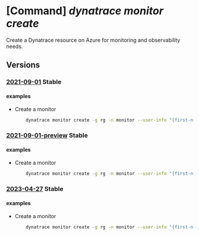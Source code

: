 # [Command] _dynatrace monitor create_

Create a Dynatrace resource on Azure for monitoring and observability needs.

## Versions

### [2021-09-01](/Resources/mgmt-plane/L3N1YnNjcmlwdGlvbnMve30vcmVzb3VyY2Vncm91cHMve30vcHJvdmlkZXJzL2R5bmF0cmFjZS5vYnNlcnZhYmlsaXR5L21vbml0b3JzL3t9/2021-09-01.xml) **Stable**

<!-- mgmt-plane /subscriptions/{}/resourcegroups/{}/providers/dynatrace.observability/monitors/{} 2021-09-01 -->

#### examples

- Create a monitor
    ```bash
        dynatrace monitor create -g rg -n monitor --user-info "{first-name:Alice,last-name:Bobab,email-address:Alice@microsoft.com,phone-number:1234567890,country:US}" --plan-data "{usage-type:committed,billing-cycle:Monthly,plan-details:azureportalintegration_privatepreview@TIDhjdtn7tfnxcy,effective-date:2022-08-20}" --environment "{single-sign-on:{aad-domains:['abc']}}"
    ```

### [2021-09-01-preview](/Resources/mgmt-plane/L3N1YnNjcmlwdGlvbnMve30vcmVzb3VyY2Vncm91cHMve30vcHJvdmlkZXJzL2R5bmF0cmFjZS5vYnNlcnZhYmlsaXR5L21vbml0b3JzL3t9/2021-09-01-preview.xml) **Stable**

<!-- mgmt-plane /subscriptions/{}/resourcegroups/{}/providers/dynatrace.observability/monitors/{} 2021-09-01-preview -->

#### examples

- Create a monitor
    ```bash
        dynatrace monitor create -g rg -n monitor --user-info "{first-name:Alice,last-name:Bobab,email-address:Alice@microsoft.com,phone-number:1234567890,country:US}" --plan-data "{usage-type:committed,billing-cycle:Monthly,plan-details:azureportalintegration_privatepreview@TIDhjdtn7tfnxcy,effective-date:2022-08-20}" --environment "{single-sign-on:{aad-domains:['abc']}}"
    ```

### [2023-04-27](/Resources/mgmt-plane/L3N1YnNjcmlwdGlvbnMve30vcmVzb3VyY2Vncm91cHMve30vcHJvdmlkZXJzL2R5bmF0cmFjZS5vYnNlcnZhYmlsaXR5L21vbml0b3JzL3t9/2023-04-27.xml) **Stable**

<!-- mgmt-plane /subscriptions/{}/resourcegroups/{}/providers/dynatrace.observability/monitors/{} 2023-04-27 -->

#### examples

- Create a monitor
    ```bash
        dynatrace monitor create -g rg -n monitor --user-info "{first-name:Alice,last-name:Bobab,email-address:Alice@microsoft.com,phone-number:1234567890,country:US}" --plan-data "{usage-type:committed,billing-cycle:Monthly,plan-details:azureportalintegration_privatepreview@TIDhjdtn7tfnxcy,effective-date:2022-08-20}" --environment "{single-sign-on:{aad-domains:['abc']}}"
    ```
